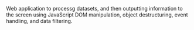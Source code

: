 Web application to processg datasets, and then outputting information to the screen using JavaScript DOM manipulation, object destructuring, event handling, and data filtering.
